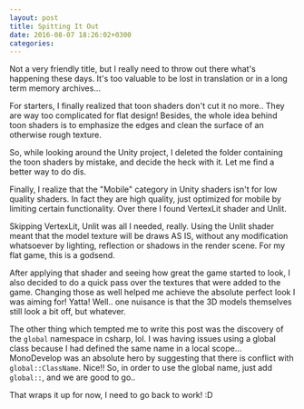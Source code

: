 ```yaml
---
layout: post
title: Spitting It Out
date: 2016-08-07 18:26:02+0300
categories: 
---
```


Not a very friendly title, but I really need to throw out there what's happening these days. It's too valuable to be lost in translation or in a long term memory archives...

For starters, I finally realized that toon shaders don't cut it no more.. They are way too complicated for flat design! Besides, the whole idea behind toon shaders is to emphasize the edges and clean the surface of an otherwise rough texture.

So, while looking around the Unity project, I deleted the folder containing the toon shaders by mistake, and decide the heck with it. Let me find a better way to do dis.

Finally, I realize that the "Mobile" category in Unity shaders isn't for low quality shaders. In fact they are high quality, just optimized for mobile by limiting certain functionality. Over there I found VertexLit shader and Unlit.

Skipping VertexLit, Unlit was all I needed, really. Using the Unlit shader meant that the model texture will be draws AS IS, without any modification whatsoever by lighting, reflection or shadows in the render scene. For my flat game, this is a godsend.

After applying that shader and seeing how great the game started to look, I also decided to do a quick pass over the textures that were added to the game. Changing those as well helped me achieve the absolute perfect look I was aiming for! Yatta! Well.. one nuisance is that the 3D models themselves still look a bit off, but whatever.

The other thing which tempted me to write this post was the discovery of the `global` namespace in csharp, lol. I was having issues using a global class because I had defined the same name in a local scope... MonoDevelop was an absolute hero by suggesting that there is conflict with `global::ClassName`. Nice!! So, in order to use the global name, just add `global::`, and we are good to go..

That wraps it up for now, I need to go back to work! :D

